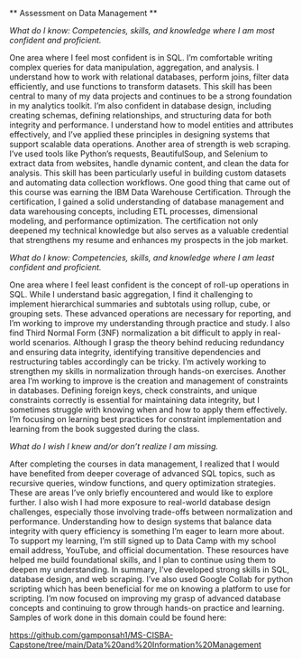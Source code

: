 ** Assessment on Data Management **

*What do I know: Competencies, skills, and knowledge where I am most confident and proficient.*

One area where I feel most confident is in SQL. I’m comfortable writing complex queries for data manipulation, aggregation, and analysis. I understand how to work with relational databases, perform joins, filter data efficiently, and use functions to transform datasets. This skill has been central to many of my data projects and continues to be a strong foundation in my analytics toolkit.
I’m also confident in database design, including creating schemas, defining relationships, and structuring data for both integrity and performance. I understand how to model entities and attributes effectively, and I’ve applied these principles in designing systems that support scalable data operations.
Another area of strength is web scraping. I’ve used tools like Python’s requests, BeautifulSoup, and Selenium to extract data from websites, handle dynamic content, and clean the data for analysis. This skill has been particularly useful in building custom datasets and automating data collection workflows.
One good thing that came out of this course was earning the IBM Data Warehouse Certification. Through the certification, I gained a solid understanding of database management and data warehousing concepts, including ETL processes, dimensional modeling, and performance optimization. The certification not only deepened my technical knowledge but also serves as a valuable credential that strengthens my resume and enhances my prospects in the job market.

*What do I know: Competencies, skills, and knowledge where I am least confident and proficient.*

One area where I feel least confident is the concept of roll-up operations in SQL. While I understand basic aggregation, I find it challenging to implement hierarchical summaries and subtotals using rollup, cube, or grouping sets. These advanced operations are necessary for reporting, and I’m working to improve my understanding through practice and study.
I also find Third Normal Form (3NF) normalization a bit difficult to apply in real-world scenarios. Although I grasp the theory behind reducing redundancy and ensuring data integrity, identifying transitive dependencies and restructuring tables accordingly can be tricky. I’m actively working to strengthen my skills in normalization through hands-on exercises.
Another area I’m working to improve is the creation and management of constraints in databases. Defining foreign keys, check constraints, and unique constraints correctly is essential for maintaining data integrity, but I sometimes struggle with knowing when and how to apply them effectively. I’m focusing on learning best practices for constraint implementation and learning from the book suggested during the class.

 
*What do I wish I knew and/or don’t realize I am missing.*

After completing the courses in data management, I realized that I would have benefited from deeper coverage of advanced SQL topics, such as recursive queries, window functions, and query optimization strategies. These are areas I’ve only briefly encountered and would like to explore further.
I also wish I had more exposure to real-world database design challenges, especially those involving trade-offs between normalization and performance. Understanding how to design systems that balance data integrity with query efficiency is something I’m eager to learn more about.
To support my learning, I’m still signed up to Data Camp with my school email address, YouTube, and official documentation. These resources have helped me build foundational skills, and I plan to continue using them to deepen my understanding.
In summary, I’ve developed strong skills in SQL, database design, and web scraping. I’ve also used Google Collab for python scripting which has been beneficial for me on knowing a platform to use for scripting. I’m now focused on improving my grasp of advanced database concepts and continuing to grow through hands-on practice and learning.
Samples of work done in this domain could be found here:

https://github.com/gamponsah1/MS-CISBA-Capstone/tree/main/Data%20and%20Information%20Management
